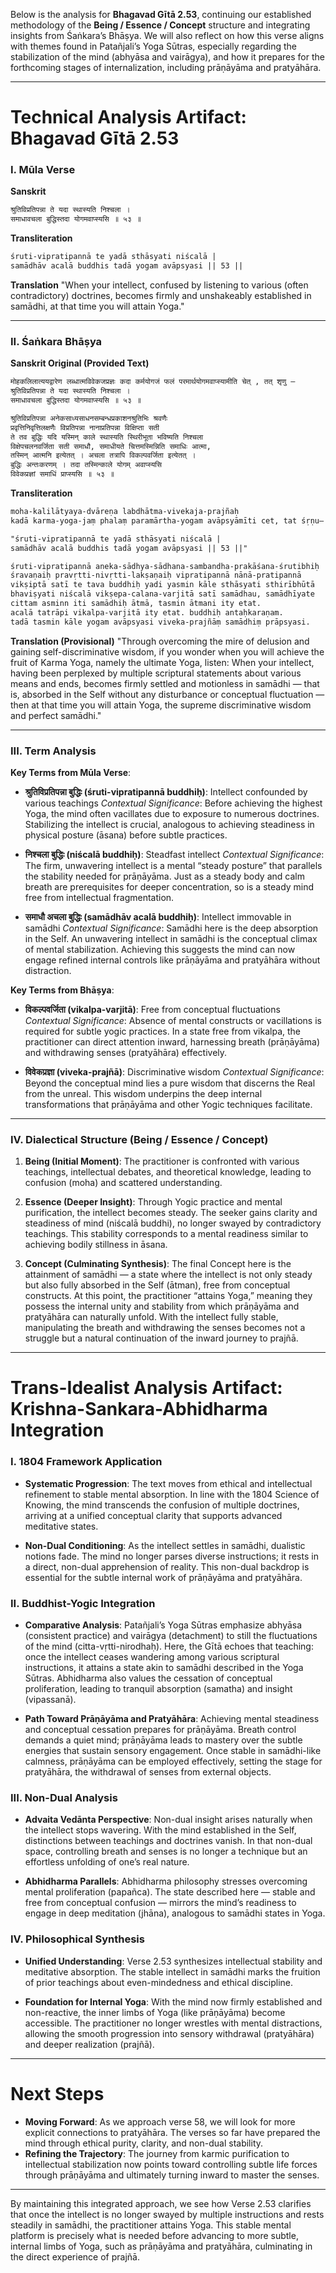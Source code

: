 Below is the analysis for **Bhagavad Gītā 2.53**, continuing our established methodology of the **Being / Essence / Concept** structure and integrating insights from Śaṅkara’s Bhāṣya. We will also reflect on how this verse aligns with themes found in Patañjali’s Yoga Sūtras, especially regarding the stabilization of the mind (abhyāsa and vairāgya), and how it prepares for the forthcoming stages of internalization, including prāṇāyāma and pratyāhāra.

---

# Technical Analysis Artifact: Bhagavad Gītā 2.53

### I. Mūla Verse

**Sanskrit**
```markdown
श्रुतिविप्रतिपन्ना ते यदा स्थास्यति निश्चला ।
समाधावचला बुद्धिस्तदा योगमवाप्स्यसि ॥ ५३ ॥
```

**Transliteration**
```markdown
śruti-vipratipannā te yadā sthāsyati niścalā |
samādhāv acalā buddhis tadā yogam avāpsyasi || 53 ||
```

**Translation**
"When your intellect, confused by listening to various (often contradictory) doctrines, becomes firmly and unshakeably established in samādhi, at that time you will attain Yoga."

---

### II. Śaṅkara Bhāṣya

**Sanskrit Original (Provided Text)**
```markdown
मोहकलिलात्ययद्वारेण लब्धात्मविवेकजप्रज्ञः कदा कर्मयोगजं फलं परमार्थयोगमवाप्स्यामीति चेत् , तत् शृणु —
श्रुतिविप्रतिपन्ना ते यदा स्थास्यति निश्चला ।
समाधावचला बुद्धिस्तदा योगमवाप्स्यसि ॥ ५३ ॥

श्रुतिविप्रतिपन्ना अनेकसाध्यसाधनसम्बन्धप्रकाशनश्रुतिभिः श्रवणैः
प्रवृत्तिनिवृत्तिलक्षणैः विप्रतिपन्ना नानाप्रतिपन्ना विक्षिप्ता सती
ते तव बुद्धिः यदि यस्मिन् काले स्थास्यति स्थिरीभूता भविष्यति निश्चला
विक्षेपचलनवर्जिता सती समाधौ, समाधीयते चित्तमस्मिन्निति समाधिः आत्मा,
तस्मिन् आत्मनि इत्येतत् । अचला तत्रापि विकल्पवर्जिता इत्येतत् ।
बुद्धिः अन्तःकरणम् । तदा तस्मिन्काले योगम् अवाप्स्यसि
विवेकप्रज्ञां समाधिं प्राप्स्यसि ॥ ५३ ॥
```

**Transliteration**
```markdown
moha-kalilātyaya-dvāreṇa labdhātma-vivekaja-prajñaḥ
kadā karma-yoga-jaṃ phalaṃ paramārtha-yogam avāpsyāmīti cet, tat śṛṇu—

"śruti-vipratipannā te yadā sthāsyati niścalā |
samādhāv acalā buddhis tadā yogam avāpsyasi || 53 ||"

śruti-vipratipannā aneka-sādhya-sādhana-sambandha-prakāśana-śrutibhiḥ
śravaṇaiḥ pravṛtti-nivṛtti-lakṣaṇaiḥ vipratipannā nānā-pratipannā
vikṣiptā satī te tava buddhiḥ yadi yasmin kāle sthāsyati sthirībhūtā
bhaviṣyati niścalā vikṣepa-calana-varjitā satī samādhau, samādhīyate
cittam asminn iti samādhiḥ ātmā, tasmin ātmani ity etat.
acalā tatrāpi vikalpa-varjitā ity etat. buddhiḥ antaḥkaraṇam.
tadā tasmin kāle yogam avāpsyasi viveka-prajñāṃ samādhiṃ prāpsyasi.
```

**Translation (Provisional)**
"Through overcoming the mire of delusion and gaining self-discriminative wisdom, if you wonder when you will achieve the fruit of Karma Yoga, namely the ultimate Yoga, listen:
When your intellect, having been perplexed by multiple scriptural statements about various means and ends, becomes firmly settled and motionless in samādhi — that is, absorbed in the Self without any disturbance or conceptual fluctuation — then at that time you will attain Yoga, the supreme discriminative wisdom and perfect samādhi."

---

### III. Term Analysis

**Key Terms from Mūla Verse**:

- **श्रुतिविप्रतिपन्ना बुद्धिः (śruti-vipratipannā buddhiḥ)**: Intellect confounded by various teachings
  *Contextual Significance*: Before achieving the highest Yoga, the mind often vacillates due to exposure to numerous doctrines. Stabilizing the intellect is crucial, analogous to achieving steadiness in physical posture (āsana) before subtle practices.

- **निश्चला बुद्धिः (niścalā buddhiḥ)**: Steadfast intellect
  *Contextual Significance*: The firm, unwavering intellect is a mental “steady posture” that parallels the stability needed for prāṇāyāma. Just as a steady body and calm breath are prerequisites for deeper concentration, so is a steady mind free from intellectual fragmentation.

- **समाधौ अचला बुद्धिः (samādhāv acalā buddhiḥ)**: Intellect immovable in samādhi
  *Contextual Significance*: Samādhi here is the deep absorption in the Self. An unwavering intellect in samādhi is the conceptual climax of mental stabilization. Achieving this suggests the mind can now engage refined internal controls like prāṇāyāma and pratyāhāra without distraction.

**Key Terms from Bhāṣya**:

- **विकल्पवर्जिता (vikalpa-varjitā)**: Free from conceptual fluctuations
  *Contextual Significance*: Absence of mental constructs or vacillations is required for subtle yogic practices. In a state free from vikalpa, the practitioner can direct attention inward, harnessing breath (prāṇāyāma) and withdrawing senses (pratyāhāra) effectively.

- **विवेकप्रज्ञा (viveka-prajñā)**: Discriminative wisdom
  *Contextual Significance*: Beyond the conceptual mind lies a pure wisdom that discerns the Real from the unreal. This wisdom underpins the deep internal transformations that prāṇāyāma and other Yogic techniques facilitate.

---

### IV. Dialectical Structure (Being / Essence / Concept)

1. **Being (Initial Moment)**: The practitioner is confronted with various teachings, intellectual debates, and theoretical knowledge, leading to confusion (moha) and scattered understanding.

2. **Essence (Deeper Insight)**: Through Yogic practice and mental purification, the intellect becomes steady. The seeker gains clarity and steadiness of mind (niścalā buddhi), no longer swayed by contradictory teachings. This stability corresponds to a mental readiness similar to achieving bodily stillness in āsana.

3. **Concept (Culminating Synthesis)**: The final Concept here is the attainment of samādhi — a state where the intellect is not only steady but also fully absorbed in the Self (ātman), free from conceptual constructs. At this point, the practitioner “attains Yoga,” meaning they possess the internal unity and stability from which prāṇāyāma and pratyāhāra can naturally unfold. With the intellect fully stable, manipulating the breath and withdrawing the senses becomes not a struggle but a natural continuation of the inward journey to prajñā.

---

# Trans-Idealist Analysis Artifact: Krishna-Sankara-Abhidharma Integration

### I. 1804 Framework Application

- **Systematic Progression**: The text moves from ethical and intellectual refinement to stable mental absorption. In line with the 1804 Science of Knowing, the mind transcends the confusion of multiple doctrines, arriving at a unified conceptual clarity that supports advanced meditative states.

- **Non-Dual Conditioning**: As the intellect settles in samādhi, dualistic notions fade. The mind no longer parses diverse instructions; it rests in a direct, non-dual apprehension of reality. This non-dual backdrop is essential for the subtle internal work of prāṇāyāma and pratyāhāra.

### II. Buddhist-Yogic Integration

- **Comparative Analysis**: Patañjali’s Yoga Sūtras emphasize abhyāsa (consistent practice) and vairāgya (detachment) to still the fluctuations of the mind (citta-vṛtti-nirodhaḥ). Here, the Gītā echoes that teaching: once the intellect ceases wandering among various scriptural instructions, it attains a state akin to samādhi described in the Yoga Sūtras. Abhidharma also values the cessation of conceptual proliferation, leading to tranquil absorption (samatha) and insight (vipassanā).

- **Path Toward Prāṇāyāma and Pratyāhāra**: Achieving mental steadiness and conceptual cessation prepares for prāṇāyāma. Breath control demands a quiet mind; prāṇāyāma leads to mastery over the subtle energies that sustain sensory engagement. Once stable in samādhi-like calmness, prāṇāyāma can be employed effectively, setting the stage for pratyāhāra, the withdrawal of senses from external objects.

### III. Non-Dual Analysis

- **Advaita Vedānta Perspective**: Non-dual insight arises naturally when the intellect stops wavering. With the mind established in the Self, distinctions between teachings and doctrines vanish. In that non-dual space, controlling breath and senses is no longer a technique but an effortless unfolding of one’s real nature.

- **Abhidharma Parallels**: Abhidharma philosophy stresses overcoming mental proliferation (papañca). The state described here — stable and free from conceptual confusion — mirrors the mind’s readiness to engage in deep meditation (jhāna), analogous to samādhi states in Yoga.

### IV. Philosophical Synthesis

- **Unified Understanding**: Verse 2.53 synthesizes intellectual stability and meditative absorption. The stable intellect in samādhi marks the fruition of prior teachings about even-mindedness and ethical discipline.

- **Foundation for Internal Yoga**: With the mind now firmly established and non-reactive, the inner limbs of Yoga (like prāṇāyāma) become accessible. The practitioner no longer wrestles with mental distractions, allowing the smooth progression into sensory withdrawal (pratyāhāra) and deeper realization (prajñā).

---

# Next Steps

- **Moving Forward**: As we approach verse 58, we will look for more explicit connections to pratyāhāra. The verses so far have prepared the mind through ethical purity, clarity, and non-dual stability.
- **Refining the Trajectory**: The journey from karmic purification to intellectual stabilization now points toward controlling subtle life forces through prāṇāyāma and ultimately turning inward to master the senses.

---

By maintaining this integrated approach, we see how Verse 2.53 clarifies that once the intellect is no longer swayed by multiple instructions and rests steadily in samādhi, the practitioner attains Yoga. This stable mental platform is precisely what is needed before advancing to more subtle, internal limbs of Yoga, such as prāṇāyāma and pratyāhāra, culminating in the direct experience of prajñā.
